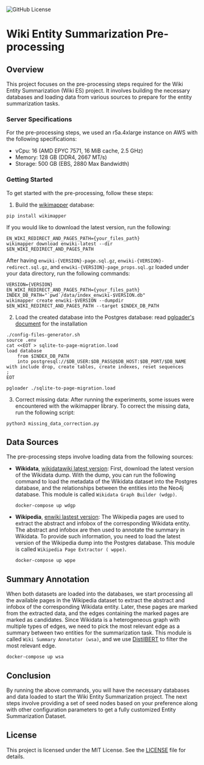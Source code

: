 ![GitHub License](https://img.shields.io/github/license/msorkhpar/wiki-entity-summarization-preprocessor)

# Wiki Entity Summarization Pre-processing

## Overview

This project focuses on the pre-processing steps required for the Wiki Entity Summarization (Wiki ES) project. It
involves building the necessary databases and loading data from various sources to prepare for the entity summarization
tasks.

### Server Specifications

For the pre-processing steps, we used an r5a.4xlarge instance on AWS with the following specifications:

- vCpu: 16 (AMD EPYC 7571, 16 MiB cache, 2.5 GHz)
- Memory: 128 GB (DDR4, 2667 MT/s)
- Storage: 500 GB (EBS, 2880 Max Bandwidth)

### Getting Started

To get started with the pre-processing, follow these steps:

1. Build the [wikimapper](https://github.com/jcklie/wikimapper) database:

```shell
pip install wikimapper
````

If you would like to download the latest version, run the following:

```shell
EN_WIKI_REDIRECT_AND_PAGES_PATH={your_files_path}
wikimapper download enwiki-latest --dir $EN_WIKI_REDIRECT_AND_PAGES_PATH
```

After having `enwiki-{VERSION}-page.sql.gz`, `enwiki-{VERSION}-redirect.sql.gz`,
and `enwiki-{VERSION}-page_props.sql.gz` loaded under your data directory, run the following commands:

```shell
VERSION={VERSION}
EN_WIKI_REDIRECT_AND_PAGES_PATH={your_files_path}
INDEX_DB_PATH="`pwd`/data/index_enwiki-$VERSION.db"
wikimapper create enwiki-$VERSION --dumpdir $EN_WIKI_REDIRECT_AND_PAGES_PATH --target $INDEX_DB_PATH
```

2. Load the created database into the Postgres database:
   read [pgloader's document](https://pgloader.readthedocs.io/en/latest/install.html) for the installation

```shell
./config-files-generator.sh
source .env
cat <<EOT > sqlite-to-page-migration.load
load database
    from $INDEX_DB_PATH
    into postgresql://$DB_USER:$DB_PASS@$DB_HOST:$DB_PORT/$DB_NAME
with include drop, create tables, create indexes, reset sequences
;
EOT

pgloader ./sqlite-to-page-migration.load
```

3. Correct missing data: After running the experiments, some issues were encountered with the wikimapper library.
   To correct the missing data, run the following script:

```shell 
python3 missing_data_correction.py
```

## Data Sources

The pre-processing steps involve loading data from the following sources:

- **Wikidata**, [wikidatawiki latest version](https://dumps.wikimedia.org/wikidatawiki/latest/):
  First, download the latest version of the Wikidata dump. With the dump, you can run the following command to load the
  metadata of the Wikidata dataset into the Postgres database, and the relationships between the entities into the Neo4j
  database. This module is called `Wikidata Graph Builder (wdgp)`.
  ```shell
  docker-compose up wdgp
  ```
- **Wikipedia**, [enwiki lastest version](https://dumps.wikimedia.org/enwiki/latest/):
  The Wikipedia pages are used to extract the abstract and infobox of the corresponding Wikidata entity. The abstract
  and infobox are then used to annotate the summary in Wikidata. To provide such information, you need to load the
  latest version of the Wikipedia dump into the Postgres database. This module is called `Wikipedia Page Extractor (
  wppe)`.
    ```shell
    docker-compose up wppe
    ```

## Summary Annotation

When both datasets are loaded into the databases, we start processing all the available pages in the Wikipedia dataset
to extract the abstract and infobox of the corresponding Wikidata entity. Later, these pages are marked from the
extracted data, and the edges containing the marked pages are marked as candidates. Since Wikidata is a heterogeneous
graph with multiple types of edges, we need to pick the most relevant edge as a summary between two entities for the
summarization task. This module is called `Wiki Summary Annotator (wsa)`, and we
use [DistilBERT](https://arxiv.org/abs/1910.01108)  to filter the most relevant edge.

```shell
docker-compose up wsa
```

## Conclusion

By running the above commands, you will have the necessary databases and data loaded to start the Wiki Entity
Summarization project. The next steps involve providing a set of seed nodes based on your preference along with other
configuration parameters to get a fully customized Entity Summarization Dataset.

## License

This project is licensed under the MIT License. See the [LICENSE](LICENSE) file for details.
